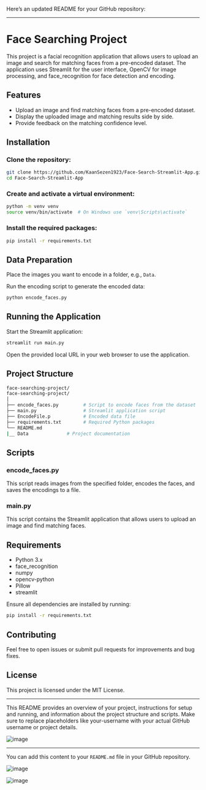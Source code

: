 Here’s an updated README for your GitHub repository:

---

# Face Searching Project

This project is a facial recognition application that allows users to upload an image and search for matching faces from a pre-encoded dataset. The application uses Streamlit for the user interface, OpenCV for image processing, and face_recognition for face detection and encoding.

## Features
- Upload an image and find matching faces from a pre-encoded dataset.
- Display the uploaded image and matching results side by side.
- Provide feedback on the matching confidence level.

## Installation

### Clone the repository:
```bash
git clone https://github.com/KaanSezen1923/Face-Search-Streamlit-App.git
cd Face-Search-Streamlit-App
```

### Create and activate a virtual environment:
```bash
python -m venv venv
source venv/bin/activate  # On Windows use `venv\Scripts\activate`
```

### Install the required packages:
```bash
pip install -r requirements.txt
```

## Data Preparation
Place the images you want to encode in a folder, e.g., `Data`.

Run the encoding script to generate the encoded data:
```bash
python encode_faces.py
```

## Running the Application
Start the Streamlit application:
```bash
streamlit run main.py
```

Open the provided local URL in your web browser to use the application.

## Project Structure
```bash
face-searching-project/
face-searching-project/
│
├── encode_faces.py         # Script to encode faces from the dataset
├── main.py                 # Streamlit application script
├── EncodeFile.p            # Encoded data file
├── requirements.txt        # Required Python packages
└── README.md
|__ Data              # Project documentation
```

## Scripts

### encode_faces.py
This script reads images from the specified folder, encodes the faces, and saves the encodings to a file.

### main.py
This script contains the Streamlit application that allows users to upload an image and find matching faces.

## Requirements
- Python 3.x
- face_recognition
- numpy
- opencv-python
- Pillow
- streamlit

Ensure all dependencies are installed by running:
```bash
pip install -r requirements.txt
```

## Contributing
Feel free to open issues or submit pull requests for improvements and bug fixes.

## License
This project is licensed under the MIT License.

---

This README provides an overview of your project, instructions for setup and running, and information about the project structure and scripts. Make sure to replace placeholders like your-username with your actual GitHub username or project details.

![image](https://github.com/KaanSezen1923/Face-Search-Streamlit-App/assets/119515258/4b364eb8-23cd-49a5-a8f8-208a339e0230)

---

You can add this content to your `README.md` file in your GitHub repository.

![image](https://github.com/KaanSezen1923/Face-Search-Streamlit-App/assets/119515258/36634328-544f-4afe-896b-d03c4a1efcc0)

![image](https://github.com/KaanSezen1923/Face-Search-Streamlit-App/assets/119515258/e647ba8d-b372-464d-aaf8-6f72c7ce92f3)


